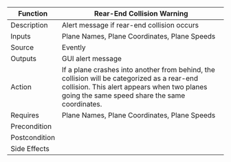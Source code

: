 | Function | Rear-End Collision Warning |
| --- | --- |
| Description | Alert message if rear-end collision occurs |
| Inputs | Plane Names, Plane Coordinates, Plane Speeds |
| Source | Evently |
| Outputs | GUI alert message |
| Action | If a plane crashes into another from behind, the collision will be categorized as a rear-end collision. This alert appears when two planes going the same speed share the same coordinates. |
| Requires | Plane Names, Plane Coordinates, Plane Speeds |
| Precondition | <NA> |
| Postcondition | <NA> |
| Side Effects | <NA> |
